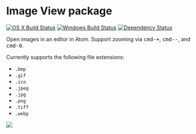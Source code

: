 # Image View package
[![OS X Build Status](https://travis-ci.org/atom/image-view.svg?branch=master)](https://travis-ci.org/atom/image-view) [![Windows Build Status](https://ci.appveyor.com/api/projects/status/notavaawrswk0g10/branch/master?svg=true)](https://ci.appveyor.com/project/Atom/image-view/branch/master) [![Dependency Status](https://david-dm.org/atom/image-view.svg)](https://david-dm.org/atom/image-view)

Open images in an editor in Atom. Support zooming via <kbd>cmd-+</kbd>, <kbd>cmd--</kbd>, and <kbd>cmd-0</kbd>.


Currently supports the following file extensions:

  * `.bmp`
  * `.gif`
  * `.ico`
  * `.jpeg`
  * `.jpg`
  * `.png`
  * `.tiff`
  * `.webp`

![](https://f.cloud.github.com/assets/671378/2241669/7df82fec-9cdc-11e3-992d-f19a7235ebda.png)
